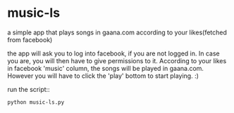 
music-ls
========

a simple app that plays songs in gaana.com according to your likes(fetched from facebook)

the app will ask you to log into facebook, if you are not logged in. In case you are, you will then have to give 
permissions to it.
According to your likes in facebook 'music' column, the songs will be played in gaana.com. However you will have to click
the 'play' bottom to start playing. :) 

run the script::


    python music-ls.py

